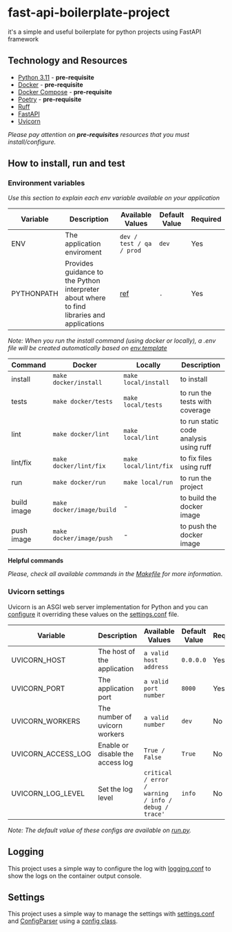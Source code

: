 # fast-api-boilerplate-project

it's a simple and useful boilerplate for python projects using FastAPI framework

## Technology and Resources

- [Python 3.11](https://www.python.org/downloads/release/python-3110/) - **pre-requisite**
- [Docker](https://www.docker.com/get-started) - **pre-requisite**
- [Docker Compose](https://docs.docker.com/compose/) - **pre-requisite**
- [Poetry](https://python-poetry.org/) - **pre-requisite**
- [Ruff](https://github.com/astral-sh/ruff)
- [FastAPI](https://fastapi.tiangolo.com/)
- [Uvicorn](https://www.uvicorn.org/)

*Please pay attention on **pre-requisites** resources that you must install/configure.*

## How to install, run and test

### Environment variables

*Use this section to explain each env variable available on your application*

Variable | Description | Available Values | Default Value | Required
--- | --- | --- | --- | ---
ENV | The application enviroment |  `dev / test / qa / prod` | `dev` | Yes
PYTHONPATH | Provides guidance to the Python interpreter about where to find libraries and applications | [ref](https://docs.python.org/3/using/cmdline.html#envvar-PYTHONPATH) | `.` | Yes

*Note: When you run the install command (using docker or locally), a .env file will be created automatically based on [env.template](env.template)*

Command | Docker | Locally | Description
---- | ------- | ------- | -------
install | `make docker/install` | `make local/install` | to install
tests | `make docker/tests` | `make local/tests` | to run the tests with coverage
lint | `make docker/lint` | `make local/lint` | to run static code analysis using ruff
lint/fix | `make docker/lint/fix` | `make local/lint/fix` | to fix files using ruff
run | `make docker/run` | `make local/run` | to run the project
build image | `make docker/image/build` | - | to build the docker image
push image | `make docker/image/push` | - | to push the docker image

**Helpful commands**

*Please, check all available commands in the [Makefile](Makefile) for more information*.

### Uvicorn settings

Uvicorn is an ASGI web server implementation for Python and you can [configure](https://www.uvicorn.org/settings/) it overriding these values on the [settings.conf](settings.conf) file.

Variable | Description | Available Values | Default Value | Required
--- | --- | --- | --- | ---
UVICORN_HOST | The host of the application |  `a valid host address` | `0.0.0.0` | Yes
UVICORN_PORT | The application port |  `a valid port number` | `8000` | Yes
UVICORN_WORKERS | The number of uvicorn workers |  `a valid number` | `dev` | No
UVICORN_ACCESS_LOG | Enable or disable the access log |  `True / False` | `True` | No
UVICORN_LOG_LEVEL | Set the log level |  `critical / error / warning / info / debug / trace'` | `info` | No

*Note: The default value of these configs are available on [run.py](run.py).*


## Logging

This project uses a simple way to configure the log with [logging.conf](logging.conf) to show the logs on the container output console.

## Settings

This project uses a simple way to manage the settings with [settings.conf](settings.conf) and [ConfigParser](https://docs.python.org/3/library/configparser.html) using a [config class](./src/config/settings.py).

